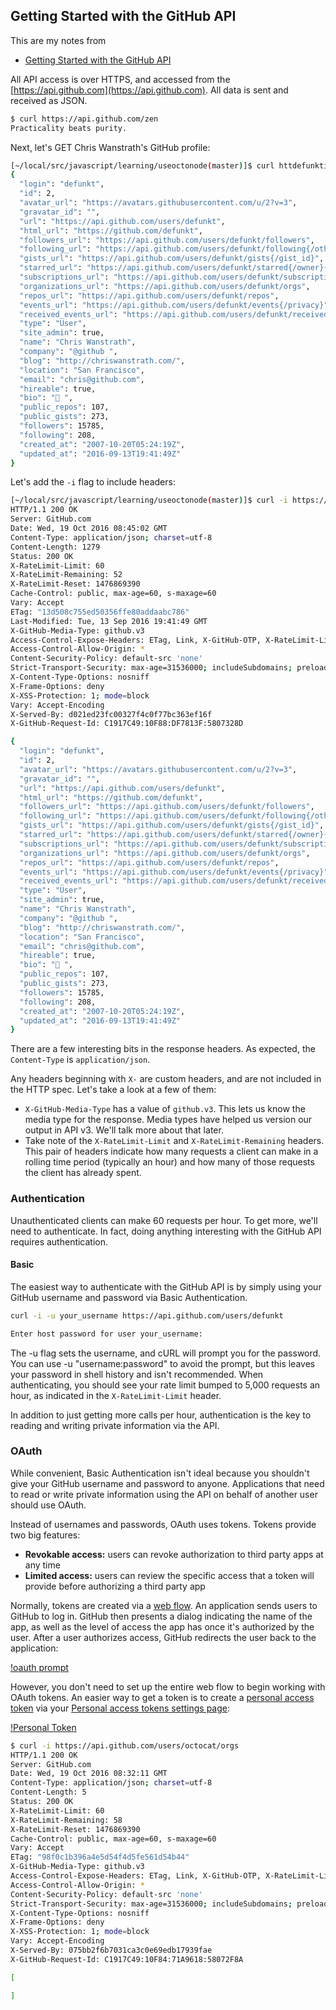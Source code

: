 ## Getting Started with the GitHub API

This are my notes from
* [Getting Started with the GitHub API](https://developer.github.com/guides/getting-started/)


All API access is over HTTPS, and accessed from the [https://api.github.com](https://api.github.com). All data is sent and received as JSON.

```bash
$ curl https://api.github.com/zen
Practicality beats purity.
```
Next, let's GET Chris Wanstrath's GitHub profile:

```bash
[~/local/src/javascript/learning/useoctonode(master)]$ curl httdefunkti.github.com/users/
{
  "login": "defunkt",
  "id": 2,
  "avatar_url": "https://avatars.githubusercontent.com/u/2?v=3",
  "gravatar_id": "",
  "url": "https://api.github.com/users/defunkt",
  "html_url": "https://github.com/defunkt",
  "followers_url": "https://api.github.com/users/defunkt/followers",
  "following_url": "https://api.github.com/users/defunkt/following{/other_user}",
  "gists_url": "https://api.github.com/users/defunkt/gists{/gist_id}",
  "starred_url": "https://api.github.com/users/defunkt/starred{/owner}{/repo}",
  "subscriptions_url": "https://api.github.com/users/defunkt/subscriptions",
  "organizations_url": "https://api.github.com/users/defunkt/orgs",
  "repos_url": "https://api.github.com/users/defunkt/repos",
  "events_url": "https://api.github.com/users/defunkt/events{/privacy}",
  "received_events_url": "https://api.github.com/users/defunkt/received_events",
  "type": "User",
  "site_admin": true,
  "name": "Chris Wanstrath",
  "company": "@github ",
  "blog": "http://chriswanstrath.com/",
  "location": "San Francisco",
  "email": "chris@github.com",
  "hireable": true,
  "bio": "🍔 ",
  "public_repos": 107,
  "public_gists": 273,
  "followers": 15785,
  "following": 208,
  "created_at": "2007-10-20T05:24:19Z",
  "updated_at": "2016-09-13T19:41:49Z"
}
```
Let's add the `-i` flag to include headers:
```bash
[~/local/src/javascript/learning/useoctonode(master)]$ curl -i https://api.github.com/users/defunkt
HTTP/1.1 200 OK
Server: GitHub.com
Date: Wed, 19 Oct 2016 08:45:02 GMT
Content-Type: application/json; charset=utf-8
Content-Length: 1279
Status: 200 OK
X-RateLimit-Limit: 60
X-RateLimit-Remaining: 52
X-RateLimit-Reset: 1476869390
Cache-Control: public, max-age=60, s-maxage=60
Vary: Accept
ETag: "13d508c755ed50356ffe80addaabc786"
Last-Modified: Tue, 13 Sep 2016 19:41:49 GMT
X-GitHub-Media-Type: github.v3
Access-Control-Expose-Headers: ETag, Link, X-GitHub-OTP, X-RateLimit-Limit, X-RateLimit-Remaining, X-RateLimit-Reset, X-OAuth-Scopes, X-Accepted-OAuth-Scopes, X-Poll-Interval
Access-Control-Allow-Origin: *
Content-Security-Policy: default-src 'none'
Strict-Transport-Security: max-age=31536000; includeSubdomains; preload
X-Content-Type-Options: nosniff
X-Frame-Options: deny
X-XSS-Protection: 1; mode=block
Vary: Accept-Encoding
X-Served-By: d021ed23fc00327f4c0f77bc363ef16f
X-GitHub-Request-Id: C1917C49:10F88:DF7813F:5807328D

{
  "login": "defunkt",
  "id": 2,
  "avatar_url": "https://avatars.githubusercontent.com/u/2?v=3",
  "gravatar_id": "",
  "url": "https://api.github.com/users/defunkt",
  "html_url": "https://github.com/defunkt",
  "followers_url": "https://api.github.com/users/defunkt/followers",
  "following_url": "https://api.github.com/users/defunkt/following{/other_user}",
  "gists_url": "https://api.github.com/users/defunkt/gists{/gist_id}",
  "starred_url": "https://api.github.com/users/defunkt/starred{/owner}{/repo}",
  "subscriptions_url": "https://api.github.com/users/defunkt/subscriptions",
  "organizations_url": "https://api.github.com/users/defunkt/orgs",
  "repos_url": "https://api.github.com/users/defunkt/repos",
  "events_url": "https://api.github.com/users/defunkt/events{/privacy}",
  "received_events_url": "https://api.github.com/users/defunkt/received_events",
  "type": "User",
  "site_admin": true,
  "name": "Chris Wanstrath",
  "company": "@github ",
  "blog": "http://chriswanstrath.com/",
  "location": "San Francisco",
  "email": "chris@github.com",
  "hireable": true,
  "bio": "🍔 ",
  "public_repos": 107,
  "public_gists": 273,
  "followers": 15785,
  "following": 208,
  "created_at": "2007-10-20T05:24:19Z",
  "updated_at": "2016-09-13T19:41:49Z"
}
```
There are a few interesting bits in the response headers. As expected, the `Content-Type` is `application/json`.

Any headers beginning with `X-` are custom headers, and are not included in the HTTP spec. Let's take a look at a few of them:

* `X-GitHub-Media-Type` has a value of `github.v3`. This lets us know the media type for the response. Media types have helped us version our output in API v3. We'll talk more about that later.
* Take note of the `X-RateLimit-Limit` and `X-RateLimit-Remaining` headers. This pair of headers indicate how many requests a client can make in a rolling time period (typically an hour) and how many of those requests the client has already spent.

### Authentication
Unauthenticated clients can make 60 requests per hour. To get more, we'll need to authenticate. In fact, doing anything interesting with the GitHub API requires authentication.

#### Basic
The easiest way to authenticate with the GitHub API is by simply using your GitHub username and password via Basic Authentication.

```bash
curl -i -u your_username https://api.github.com/users/defunkt

Enter host password for user your_username:
```

The -u flag sets the username, and cURL will prompt you for the password. You can use -u "username:password" to avoid the prompt, but this leaves your password in shell history and isn't recommended. When authenticating, you should see your rate limit bumped to 5,000 requests an hour, as indicated in the `X-RateLimit-Limit` header.

In addition to just getting more calls per hour, authentication is the key to reading and writing private information via the API.

### OAuth

While convenient, Basic Authentication isn't ideal because you shouldn't give your GitHub username and password to anyone. Applications that need to read or write private information using the API on behalf of another user should use OAuth.

Instead of usernames and passwords, OAuth uses tokens. Tokens provide two big features:

* **Revokable access:** users can revoke authorization to third party apps at any time
* **Limited access:** users can review the specific access that a token will provide before authorizing a third party app

Normally, tokens are created via a [web flow](https://developer.github.com/v3/oauth/#web-application-flow). An application sends users to GitHub to log in. GitHub then presents a dialog indicating the name of the app, as well as the level of access the app has once it's authorized by the user. After a user authorizes access, GitHub redirects the user back to the application:

[!oauth  prompt](oauth_prompt.png)

However, you don't need to set up the entire web flow to begin working with OAuth tokens. An easier way to get a token is to create a [personal access token](https://help.github.com/articles/creating-an-access-token-for-command-line-use/) via your [Personal access tokens settings page](https://github.com/settings/tokens):

[!Personal Token](personal_token.png)

```bash
$ curl -i https://api.github.com/users/octocat/orgs
HTTP/1.1 200 OK
Server: GitHub.com
Date: Wed, 19 Oct 2016 08:32:11 GMT
Content-Type: application/json; charset=utf-8
Content-Length: 5
Status: 200 OK
X-RateLimit-Limit: 60
X-RateLimit-Remaining: 58
X-RateLimit-Reset: 1476869390
Cache-Control: public, max-age=60, s-maxage=60
Vary: Accept
ETag: "98f0c1b396a4e5d54f4d5fe561d54b44"
X-GitHub-Media-Type: github.v3
Access-Control-Expose-Headers: ETag, Link, X-GitHub-OTP, X-RateLimit-Limit, X-RateLimit-Remaining, X-RateLimit-Reset, X-OAuth-Scopes, X-Accepted-OAuth-Scopes, X-Poll-Interval
Access-Control-Allow-Origin: *
Content-Security-Policy: default-src 'none'
Strict-Transport-Security: max-age=31536000; includeSubdomains; preload
X-Content-Type-Options: nosniff
X-Frame-Options: deny
X-XSS-Protection: 1; mode=block
Vary: Accept-Encoding
X-Served-By: 075bb2f6b7031ca3c0e69edb17939fae
X-GitHub-Request-Id: C1917C49:10F84:71A9618:58072F8A

[

]
```

